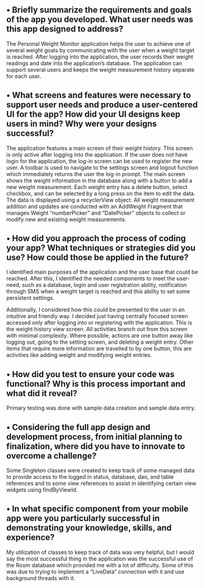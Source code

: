 ## •	Briefly summarize the requirements and goals of the app you developed. What user needs was this app designed to address?

The Personal Weight Monitor application helps the user to achieve one of several weight goals by communicating with the user when a weight target is reached. After logging into the application, the user records their weight readings and date into the application’s database. The application can support several users and keeps the weight measurement history separate for each user.

## •	What screens and features were necessary to support user needs and produce a user-centered UI for the app? How did your UI designs keep users in mind? Why were your designs successful?

The application features a main screen of their weight history. This screen is only active after logging into the application. If the user does not have login for the application, the log-in screen can be used to register the new user. A toolbar is used to navigate to the settings screen and logout function which immediately returns the user the log-in prompt. The main screen shows the weight information in the database along with a button to add a new weight measurement. Each weight entry has a delete button, select checkbox, and can be selected by a long press on the item to edit the data. The data is displayed using a recyclerView object. All weight measurement addition and updates are conducted with an AddWeight Fragment that manages Weight “numberPicker” and “DatePicker” objects to collect or modify new and existing weight measurements.

## •	How did you approach the process of coding your app? What techniques or strategies did you use? How could those be applied in the future?

I identified main purposes of the application and the user base that could be reached. After this, I identified the needed components to meet the user-need, such as a database, login and user registration ability, notification through SMS when a weight target is reached and this ability to set some persistent settings. 

Additionally, I considered how this could be presented to the user in an intuitive and friendly way. I decided just having centrally focused screen accessed only after logging into or registering with the application. This is the weight history view screen. All activities branch out from this screen with minimal complexity. Where possible, actions are one button away like logging out, going to the setting screen, and deleting a weight entry. Other items that require more information are travelled to by one button, this are activities like adding weight and modifying weight entries. 

## •	How did you test to ensure your code was functional? Why is this process important and what did it reveal?

Primary testing was done with sample data creation and sample data entry. 

## •	Considering the full app design and development process, from initial planning to finalization, where did you have to innovate to overcome a challenge?

Some Singleton classes were created to keep track of some managed data to provide access to the logged in status, database, dao, and table references and to some view references to assist in identifying certain view widgets using findByViewId.

## •	In what specific component from your mobile app were you particularly successful in demonstrating your knowledge, skills, and experience?

My utilization of classes to keep track of data was very helpful, but I would say the most successful thing in the application was the successful use of the Room database which provided me with a lot of difficulty. Some of this was due to trying to implement a “LiveData” connection with it and use background threads with it. 
